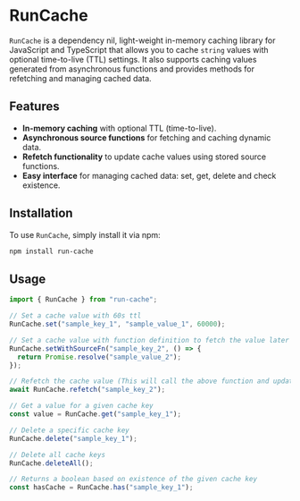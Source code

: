 # RunCache

`RunCache` is a dependency nil, light-weight in-memory caching library for JavaScript and TypeScript that allows you to cache `string` values with optional time-to-live (TTL) settings. It also supports caching values generated from asynchronous functions and provides methods for refetching and managing cached data.

## Features

- **In-memory caching** with optional TTL (time-to-live).
- **Asynchronous source functions** for fetching and caching dynamic data.
- **Refetch functionality** to update cache values using stored source functions.
- **Easy interface** for managing cached data: set, get, delete and check existence.

## Installation

To use `RunCache`, simply install it via npm:

```bash
npm install run-cache
```

## Usage

```js
import { RunCache } from "run-cache";

// Set a cache value with 60s ttl
RunCache.set("sample_key_1", "sample_value_1", 60000);

// Set a cache value with function definition to fetch the value later
RunCache.setWithSourceFn("sample_key_2", () => {
  return Promise.resolve("sample_value_2");
});

// Refetch the cache value (This will call the above function and update the cache value)
await RunCache.refetch("sample_key_2");

// Get a value for a given cache key
const value = RunCache.get("sample_key_1");

// Delete a specific cache key
RunCache.delete("sample_key_1");

// Delete all cache keys
RunCache.deleteAll();

// Returns a boolean based on existence of the given cache key
const hasCache = RunCache.has("sample_key_1");
```
